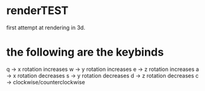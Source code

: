 # renderTEST
first attempt at rendering in 3d.

# the following are the keybinds
 q -> x rotation increases
 w -> y rotation increases
 e -> z rotation increases
 a -> x rotation decreases
 s -> y rotation decreases
 d -> z rotation decreases
 c -> clockwise/counterclockwise
